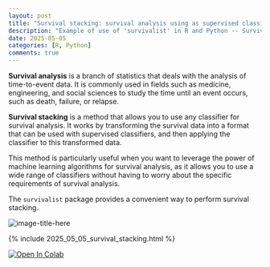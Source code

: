 ```yaml
---
layout: post
title: "Survival stacking: survival analysis using as supervised classification in R and Python"
description: "Example of use of 'survivalist' in R and Python -- Survival stacking: survival analysis with any classifier"
date: 2025-05-05
categories: [R, Python]
comments: true
---
```


**Survival analysis** is a branch of statistics that deals with the analysis of time-to-event data. It is commonly used in fields such as medicine, engineering, and social sciences to study the time until an event occurs, such as death, failure, or relapse.

**Survival stacking** is a method that allows you to use any classifier for survival analysis. It works by transforming the survival data into a format that can be used with supervised classifiers, and then applying the classifier to this transformed data.

This method is particularly useful when you want to leverage the power of machine learning algorithms for survival analysis, as it allows you to use a wide range of classifiers without having to worry about the specific requirements of survival analysis.

The `survivalist` package provides a convenient way to perform survival stacking. 

![image-title-here]({{base}}/images/2025-05-05/2025-05-05-image1.png)

{% include 2025_05_05_survival_stacking.html %}

<a target="_blank" href="https://colab.research.google.com/github/Techtonique/survivalist/blob/main/survivalist/demo/2025_05_05_survival_stacking.ipynb">
  <img src="https://colab.research.google.com/assets/colab-badge.svg" alt="Open In Colab"/>
</a>